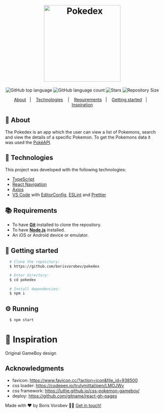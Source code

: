<h1 align="center">
  <img alt="Pokedex" src="/public/assets/Pokédex_logo.png" width="250px" />
</h1>

<p align="center">
  <img alt="GitHub top language" src="https://img.shields.io/github/languages/top/borisvorobev/pokedex?style=for-the-badge">
  <img alt="GitHub language count" src="https://img.shields.io/github/languages/count/borisvorobev/pokedex?style=for-the-badge">
  <img alt="Stars" src="https://img.shields.io/github/stars/borisvorobev/pokedex?style=for-the-badge">
  <img alt="Repository Size" src="https://img.shields.io/github/repo-size/borisvorobev/pokedex?style=for-the-badge">
</p>

<p align="center">
  <a href="#page_with_curl-about">About</a>&nbsp;&nbsp;&nbsp;|&nbsp;&nbsp;&nbsp;
  <a href="#hammer-technologies">Technologies</a>
  &nbsp;&nbsp;&nbsp;|&nbsp;&nbsp;&nbsp;
  <a href="#books-requirements">Requirements</a>&nbsp;&nbsp;&nbsp;|&nbsp;&nbsp;&nbsp;
  <a href="#rocket-getting-started">Getting started</a>&nbsp;&nbsp;&nbsp;|&nbsp;&nbsp;&nbsp;
  <a href="#thought_balloon-inspiration">Inspiration</a>
</p>

## :page_with_curl: About

The Pokedex is an app which the user can view a list of Pokemons, search and view the details of a specific Pokemon. To get the Pokemons data it was used the [PokéAPI](https://pokeapi.co/).

## :hammer: Technologies

This project was developed with the following technologies:

- [TypeScript](https://www.typescriptlang.org/)
- [React Navigation](https://reactnavigation.org/)
- [Axios](https://github.com/axios/axios)
- [VS Code](https://code.visualstudio.com/) with [EditorConfig](https://editorconfig.org/), [ESLint](https://eslint.org/) and [Prettier](https://prettier.io/)

## :books: Requirements

- To have [**Git**](https://git-scm.com/) installed to clone the repository.
- To have [**Node.js**](https://nodejs.org/en/) installed.
- An iOS or Android device or emulator.

## :rocket: Getting started

``` bash
  # Clone the repository:
  $ https://github.com/borisvorobev/pokedex

  # Enter directory:
  $ cd pokedex
  
  # Install dependencies:
  $ npm i
```

## :gear: Running

```bash
  $ npm start
```

# :thought_balloon: Inspiration

Original GameBoy design


## Acknowledgments

- favicon: https://www.favicon.cc/?action=icon&file_id=938500
- css loader: https://codepen.io/trulymittal/pen/LMOJWv
- css framework: https://luttje.github.io/css-pokemon-gameboy/
- deploy: https://github.com/gitname/react-gh-pages


Made with ❤️ by Boris Vorobev 👋🏻 [Get in touch!](https://github.com/borisvorobev)
